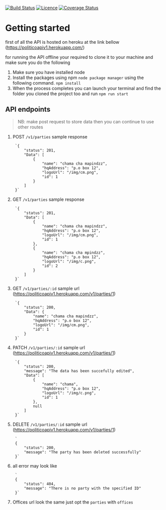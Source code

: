 
[![Build Status](https://travis-ci.com/truestbyheart/politico.svg?branch=develop)](https://travis-ci.com/truestbyheart/politico)
[![Licence](https://img.shields.io/github/license/shemaeric/politico.svg?style=plastic)](https://img.shields.io/github/license/shemaeric/politico.svg?style=plastic)
[![Coverage Status](https://coveralls.io/repos/github/truestbyheart/politico/badge.svg?branch=develop)](https://coveralls.io/github/truestbyheart/politico?branch=develop)

# Getting started 
first of all the API is hosted on heroku at the link bellow
(https://politicoapiv1.herokuapp.com/)

for running the API offline your required to clone it to your machine and make sure you do the following

1. Make sure you have installed node
2. Install the packages using npm `node package manager` using the following command.
       `npm install`
3. When the process completes you can launch your terminal and find the folder you cloned the project too and run
    `npm run start`

## API endpoints
> NB: make post request to store data then  you can continue to use other routes

1. POST `/v1/parties`
sample response

        `{
            "status": 201,
            "Data": [
                {
                    "name": "chama cha mapindzz",
                    "hqAddress": "p.o box 12",
                    "logoUrl": "/img/cm.png",
                    "id": 1
                }
            ]
        }`

2. GET `/v1/parties` 
sample response

        `{
            "status": 201,
            "Data": [
                {
                    "name": "chama cha mapindzz",
                    "hqAddress": "p.o box 12",
                    "logoUrl": "/img/cm.png",
                    "id": 1
                },
                {
                    "name": "chama cha mpindzz",
                    "hqAddress": "p.o box 12",
                    "logoUrl": "/img/c.png",
                    "id": 2
                }
            ]
        }`

3. GET `/v1/parties/:id`
 sample url (https://politicoapiv1.herokuapp.com/v1/parties/1)

        `{
            "status": 200,
            "Data": {
                "name": "chama cha mapindzz",
                "hqAddress": "p.o box 12",
                "logoUrl": "/img/cm.png",
                "id": 1
            }
        }`

3. PATCH  `/v1/parties/:id`
sample url (https://politicoapiv1.herokuapp.com/v1/parties/1)

        `{
            "status": 200,
            "message": "The data has been succefully edited",
            "Data": [
                {
                    "name": "chama",
                    "hqAddress": "p.o box 12",
                    "logoUrl": "/img/c.png",
                    "id": 1
                },
                null
            ]
        }`
4. DELETE `/v1/parties/:id`
sample url (https://politicoapiv1.herokuapp.com/v1/parties/1)

        `
        {
            "status": 200,
            "message": "The party has been deleted successfully"
        }`

5. all error may look like

        `
        {
            "status": 404,
            "message": "There is no party with the specified ID"
        }`

6. Offices url look the same just opt the `parties` with `offices`
